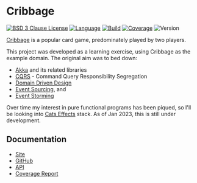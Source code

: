 # Cribbage

[![BSD 3 Clause License](https://img.shields.io/github/license/nigeleke/cribbage?style=plastic)](https://github.com/nigeleke/cribbage/blob/master/LICENSE)
[![Language](https://img.shields.io/badge/language-Scala-blue.svg?style=plastic)](https://www.scala-lang.org)
[![Build](https://img.shields.io/github/actions/workflow/status/nigeleke/cribbage/acceptance.yml?style=plastic)](https://github.com/nigeleke/cribbage/actions/workflows/acceptance.yml)
[![Coverage](https://img.shields.io/badge/dynamic/xml?style=plastic&color=success&label=coverage&query=round%28%28%2Fscoverage%2F%40statement-rate%20%2B%20%2Fscoverage%2F%40branch-rate%29%20div%202%29&suffix=%20%25&url=https%3A%2F%2Fnigeleke.github.io%2Fcribbage%2Fcoverage%2Fscoverage.xml)](https://nigeleke.github.io/cribbage/coverage)
![Version](https://img.shields.io/github/v/tag/nigeleke/cribbage?style=plastic)

[Cribbage](https://en.wikipedia.org/wiki/Cribbage) is a popular card game, predominately played by two players.

This project was developed as a learning exercise, using Cribbage as the example domain. The original aim was to bed down:

  - [Akka](https://akka.io/) and its related libraries
  - [CQRS](https://martinfowler.com/bliki/CQRS.html) - Command Query Responsibility Segregation
  - [Domain Driven Design](https://martinfowler.com/tags/domain%20driven%20design.html) 
  - [Event Sourcing](https://martinfowler.com/eaaDev/EventSourcing.html), and
  - [Event Storming](https://www.eventstorming.com/)

Over time my interest in pure functional programs has been piqued, so I'll be looking into [Cats Effects](https://typelevel.org/cats-effect/) stack. As of Jan 2023, this is still under development.

## Documentation

* [Site](https://nigeleke.github.io/cribbage)
* [GitHub](https://github.com/nigeleke/cribbage)
* [API](https://nigeleke.github.io/cribbage/api/index.html)
* [Coverage Report](https://nigeleke.github.io/cribbage/coverage/index.html)
